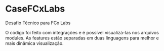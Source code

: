 # CaseFCxLabs
Desafio Técnico para FCx Labs

O código foi feito com integrações e é possível visualizá-las nos arquivos modules. As features estão separadas em duas linguagens para melhor e mais dinâmica visualização.
